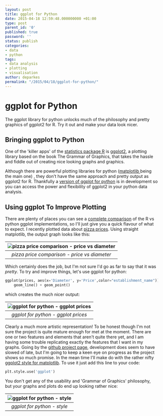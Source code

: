 ```yaml
---
layout: post
title: ggplot for Python
date: 2015-04-18 12:59:48.000000000 +01:00
type: post
parent_id: '0'
published: true
password: ''
status: publish
categories:
- data
- python
tags:
- data analysis
- plotting
- visualisation
author: deparkes
permalink: "/2015/04/18/ggplot-for-python/"
---
```

<h1>ggplot for Python</h1>
The ggplot library for python unlocks much of the philosophy and pretty graphics of ggplot2 for R. Try it out and make your data look nicer.
<h2>Bringing ggplot to Python</h2>
One of the 'killer apps' of the <a href="https://www.r-project.org/">statistics package R</a> is <a href="https://ggplot2.org/">ggplot2</a>, a plotting library based on the book The Grammar of Graphics, that takes the hassle and fiddle out of creating nice looking graphs and graphics.

Although there are powerful plotting libraries for python (<a href="https://matplotlib.org/">matplotlib </a>being the main one) , they don't have the same approach and pretty output as ggplot2 for R.
Thankfully a <a href="https://github.com/yhat/ggplot">version of ggplot for python</a> is in development so you can access the power and flexibility of ggplot2 in your python data analysis.
<h2>Using ggplot To Improve Plotting</h2>
There are plenty of places you can see a <a href="https://blog.yhathq.com/posts/ggplot-for-python.html">complete comparison</a> of the R vs python ggplot implementations, so I'll just give you a quick flavour of what to expect.
I recently plotted data about <a title="Pizza Price Comparison – Where Should You Buy Your Pizza?" href="{{site.baseurl}}/2015/04/16/pizza-price-comparison-where-should-you-buy-your-pizza/">pizza prices</a>. Using straight matplotlib, the output graph looks like this:

| ![pizza price comparison - price vs diameter]({{site.baseurl}}/assets/2015/04/PriceVsDiameter-1024x632.png) |
|:--:|
| *pizza price comparison - price vs diameter* |

Which certainly does the job, but I'm not sure I'd go as far to say that it was <em>pretty</em>.
To try and improve things, let's use ggplot for python:

```python
ggplot(prices, aes(x='Diameter', y='Price',color="establishment_name")) +\
    geom_line() + geom_point()
```
which creates the much nicer output:

| ![ggplot for python - ggplot prices]({{site.baseurl}}/assets/2015/04/pizza_prices_price_ggplot.png) |
|:--:|
| *ggplot for python - ggplot prices* |

Clearly a much more artistic representation!
To be honest though I'm not sure the project is quite mature enough for met at the moment. There are one or two features and elements that aren't quite there yet, and I am having some trouble replicating exactly the features that I want in my graphs.
Going by the <a href="https://github.com/yhat/ggplot">github project page</a>, development does seem to have slowed of late, but I'm going to keep a keen eye on progress as the project shows so much promise.
In the mean time I'll make do with the rather nifty <a href="https://matplotlib.org/users/style_sheets.html">ggplot2 style for matplotlib</a>.
To use it just add this line to your code:
```python
plt.style.use('ggplot')
```
You don't get any of the usability and 'Grammar of Graphics' philosophy, but your graphs and plots do end up looking rather nice:

| ![ggplot for python - style]({{site.baseurl}}/assets/2015/04/pizza_prices_matplotlib_style.png) |
|:--:|
| *ggplot for python - style* |

